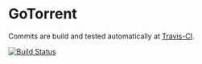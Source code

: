 # **GoTorrent**

Commits are build and tested automatically at [Travis-CI](https://travis-ci.org/miquelsabate/gotorrent).

[![Build Status](https://travis-ci.org/miquelsabate/gotorrent.svg?branch=master)](https://travis-ci.org/miquelsabate/gotorrent)
